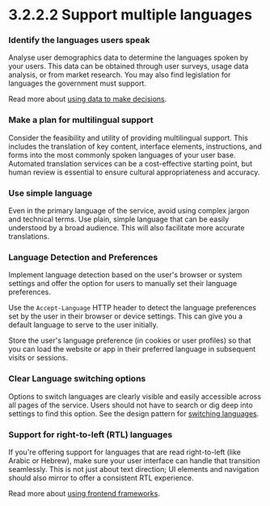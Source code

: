 # 3.2.2.2 Support multiple languages

### **Identify the languages users speak**

Analyse user demographics data to determine the languages spoken by your users. This data can be obtained through user surveys, usage data analysis, or from market research. You may also find legislation for languages the government must support.

Read more about [using data to make decisions](../../service-design-good-practice-guidelines/3.1-user-centred-design/3.1.3.2-monitor-performance).

### **Make a plan for multilingual support**

Consider the feasibility and utility of providing multilingual support. This includes the translation of key content, interface elements, instructions, and forms into the most commonly spoken languages of your user base. Automated translation services can be a cost-effective starting point, but human review is essential to ensure cultural appropriateness and accuracy.

### **Use simple language**

Even in the primary language of the service, avoid using complex jargon and technical terms. Use plain, simple language that can be easily understood by a broad audience. This will also facilitate more accurate translations.

### **Language Detection and Preferences**

Implement language detection based on the user's browser or system settings and offer the option for users to manually set their language preferences.

Use the `Accept-Language` HTTP header to detect the language preferences set by the user in their browser or device settings. This can give you a default language to serve to the user initially.

Store the user's language preference (in cookies or user profiles) so that you can load the website or app in their preferred language in subsequent visits or sessions.

### **Clear Language switching options**

Options to switch languages are clearly visible and easily accessible across all pages of the service. Users should not have to search or dig deep into settings to find this option. See the design pattern for [switching languages](broken-reference).

### **Support for right-to-left (RTL) languages**

If you're offering support for languages that are read right-to-left (like Arabic or Hebrew), make sure your user interface can handle that transition seamlessly. This is not just about text direction; UI elements and navigation should also mirror to offer a consistent RTL experience.

Read more about [using frontend frameworks](../3.3-consistency/3.3.2.3-use-a-frontend-framework.md).
